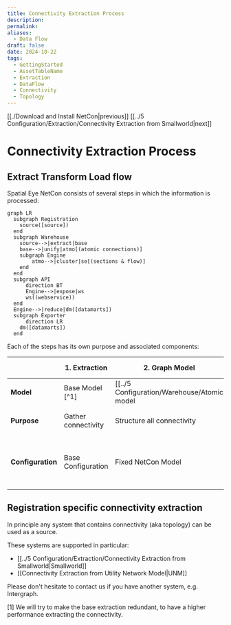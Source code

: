 ```yaml
---
title: Connectivity Extraction Process
description: 
permalink: 
aliases:
  - Data Flow
draft: false
date: 2024-10-22
tags:
  - GettingStarted
  - AssetTableName
  - Extraction
  - DataFlow
  - Connectivity
  - Topology
---
```

[[./Download and Install NetCon|previous]] [[../5 Configuration/Extraction/Connectivity Extraction from Smallworld|next]]
# Connectivity Extraction Process


## Extract Transform Load flow

Spatial Eye NetCon consists of several steps in which the information is processed:

```mermaid
graph LR
  subgraph Registration
    source([source])
  end
  subgraph Warehouse
    source-->|extract|base
    base-->|unify|atmo[(atomic connections)]
	subgraph Engine
	    atmo-->|cluster|se[(sections & flow)]
	end
  end
  subgraph API
	  direction BT
	  Engine-->|expose|ws
	  ws((webservice))
  end
  Engine-->|reduce|dm([datamarts])
  subgraph Exporter
	  direction LR
    dm([datamarts])
  end
```

Each of the steps has its own purpose and associated components:

|                   | 1. Extraction       | 2. Graph Model             | 3. Section graph(s)                                                | 4. Data Mart(s)                                                        |
| ----------------- | ------------------- | -------------------------- | ------------------------------------------------------------------ | ---------------------------------------------------------------------- |
| **Model**         | Base Model [^1]     | [[../5 Configuration/Warehouse/Atomic model|Atomic model]]           | [[../5 Configuration/Warehouse/Section Model|Section Model]]                                                  | Derived or Aggregation Model                                           |
| **Purpose**       | Gather connectivity | Structure all connectivity | Performance increase and reason logic                              | Prepare output for specific purpose                                    |
| **Configuration** | Base Configuration  | Fixed NetCon Model         | Fixed Section Model and optional additional sections Configuration | Flow Calculation, CIM, Data Quality, KPI's, etc. export configurations |
## Registration specific connectivity extraction 

In principle any system that contains connectivity (aka topology) can be used as a source.

These systems are supported in particular:
* [[../5 Configuration/Extraction/Connectivity Extraction from Smallworld|Smallworld]]
* [[Connectivity Extraction from Utility Network Model|UNM]]

Please don't hesitate to contact us if you have another system, e.g. Intergraph.

[1] We will try to make the base extraction redundant, to have a higher performance extracting the connectivity.